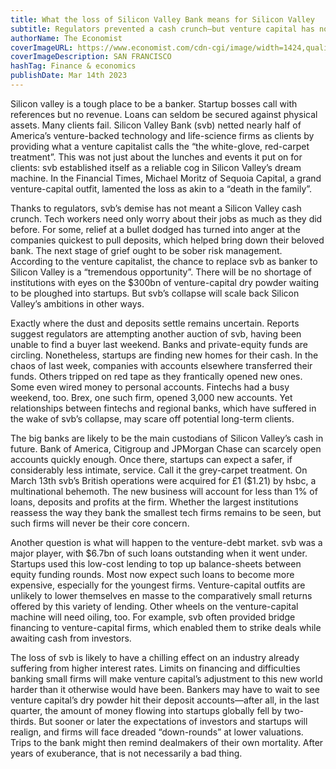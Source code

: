```yaml
---
title: What the loss of Silicon Valley Bank means for Silicon Valley
subtitle: Regulators prevented a cash crunch—but venture capital has not emerged unscathed
authorName: The Economist
coverImageURL: https://www.economist.com/cdn-cgi/image/width=1424,quality=80,format=auto/media-assets/image/20230318_FNP503.jpg
coverImageDescription: SAN FRANCISCO
hashTag: Finance & economics
publishDate: Mar 14th 2023
---
```


Silicon valley is a tough place to be a banker. Startup bosses call with references but no revenue. Loans can seldom be secured against physical assets. Many clients fail. Silicon Valley Bank (svb) netted nearly half of America’s venture-backed technology and life-science firms as clients by providing what a venture capitalist calls the “the white-glove, red-carpet treatment”. This was not just about the lunches and events it put on for clients: svb established itself as a reliable cog in Silicon Valley’s dream machine. In the Financial Times, Michael Moritz of Sequoia Capital, a grand venture-capital outfit, lamented the loss as akin to a “death in the family”.

Thanks to regulators, svb’s demise has not meant a Silicon Valley cash crunch. Tech workers need only worry about their jobs as much as they did before. For some, relief at a bullet dodged has turned into anger at the companies quickest to pull deposits, which helped bring down their beloved bank. The next stage of grief ought to be sober risk management. According to the venture capitalist, the chance to replace svb as banker to Silicon Valley is a “tremendous opportunity”. There will be no shortage of institutions with eyes on the $300bn of venture-capital dry powder waiting to be ploughed into startups. But svb’s collapse will scale back Silicon Valley’s ambitions in other ways.

Exactly where the dust and deposits settle remains uncertain. Reports suggest regulators are attempting another auction of svb, having been unable to find a buyer last weekend. Banks and private-equity funds are circling. Nonetheless, startups are finding new homes for their cash. In the chaos of last week, companies with accounts elsewhere transferred their funds. Others tripped on red tape as they frantically opened new ones. Some even wired money to personal accounts. Fintechs had a busy weekend, too. Brex, one such firm, opened 3,000 new accounts. Yet relationships between fintechs and regional banks, which have suffered in the wake of svb’s collapse, may scare off potential long-term clients.

The big banks are likely to be the main custodians of Silicon Valley’s cash in future. Bank of America, Citigroup and JPMorgan Chase can scarcely open accounts quickly enough. Once there, startups can expect a safer, if considerably less intimate, service. Call it the grey-carpet treatment. On March 13th svb’s British operations were acquired for £1 ($1.21) by hsbc, a multinational behemoth. The new business will account for less than 1% of loans, deposits and profits at the firm. Whether the largest institutions reassess the way they bank the smallest tech firms remains to be seen, but such firms will never be their core concern.

Another question is what will happen to the venture-debt market. svb was a major player, with $6.7bn of such loans outstanding when it went under. Startups used this low-cost lending to top up balance-sheets between equity funding rounds. Most now expect such loans to become more expensive, especially for the youngest firms. Venture-capital outfits are unlikely to lower themselves en masse to the comparatively small returns offered by this variety of lending. Other wheels on the venture-capital machine will need oiling, too. For example, svb often provided bridge financing to venture-capital firms, which enabled them to strike deals while awaiting cash from investors.

The loss of svb is likely to have a chilling effect on an industry already suffering from higher interest rates. Limits on financing and difficulties banking small firms will make venture capital’s adjustment to this new world harder than it otherwise would have been. Bankers may have to wait to see venture capital’s dry powder hit their deposit accounts—after all, in the last quarter, the amount of money flowing into startups globally fell by two-thirds. But sooner or later the expectations of investors and startups will realign, and firms will face dreaded “down-rounds” at lower valuations. Trips to the bank might then remind dealmakers of their own mortality. After years of exuberance, that is not necessarily a bad thing.